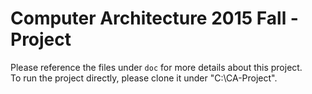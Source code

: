 # Computer Architecture 2015 Fall - Project
Please reference the files under `doc` for more details about this project.  
To run the project directly, please clone it under "C:\CA-Project".
